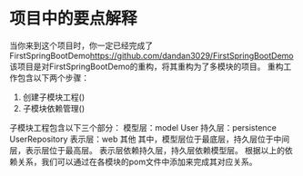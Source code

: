 # 项目中的要点解释
当你来到这个项目时，你一定已经完成了FirstSpringBootDemo<https://github.com/dandan3029/FirstSpringBootDemo>
该项目是对FirstSpringBootDemo的重构，将其重构为了多模块的项目。
重构工作包含以下两个步骤：
1. 创建子模块工程(<module>)
2. 子模块依赖管理(<dependencyManagement>)

子模块工程包含以下三个部分：
模型层：model           User
持久层：persistence     UserRepository
表示层：web             其他
其中，模型层位于最底层，持久层位于中间层，表示层位于最高层。
表示层依赖持久层，持久层依赖模型层。
根据以上的依赖关系，我们可以通过在各模块的pom文件中添加<dependencies></dependencies>来完成其对应关系。